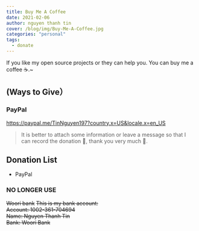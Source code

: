 ```yaml
---
title: Buy Me A Coffee
date: 2021-02-06
author: nguyen thanh tin
cover: /blog/img/Buy-Me-A-Coffee.jpg
categories: "personal"
tags:
  - donate
---
```


If you like my open source projects or they can help you. You can buy me a coffee ☕.~

<!--more-->

## (Ways to Give）
### PayPal
https://paypal.me/TinNguyen197?country.x=US&locale.x=en_US

<!-- [https://paypal.me/ngthanhtin](https://paypal.me/g1eny0ung) -->


> It is better to attach some information or leave a message so that I can record the donation 📝, thank you very much 🙏.

## Donation List
- PayPal



### NO LONGER USE
~~Woori bank~~
~~This is my bank account: <br/>~~
~~Account: 1002-361-704694<br/>~~
~~Name: Nguyen Thanh Tin<br/>~~
~~Bank: Woori Bank~~